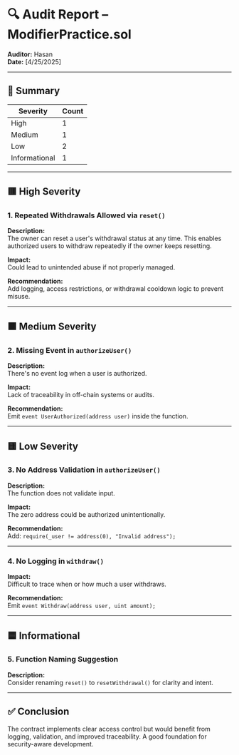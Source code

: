 # 🔍 Audit Report – ModifierPractice.sol

**Auditor:** Hasan  
**Date:** [4/25/2025]

---

## 🔐 Summary

| Severity | Count |
|----------|-------|
| High     | 1  
| Medium   | 1  
| Low      | 2  
| Informational | 1  

---

## 🟥 High Severity

### 1. Repeated Withdrawals Allowed via `reset()`

**Description:**  
The owner can reset a user's withdrawal status at any time. This enables authorized users to withdraw repeatedly if the owner keeps resetting.

**Impact:**  
Could lead to unintended abuse if not properly managed.

**Recommendation:**  
Add logging, access restrictions, or withdrawal cooldown logic to prevent misuse.

---

## 🟧 Medium Severity

### 2. Missing Event in `authorizeUser()`

**Description:**  
There's no event log when a user is authorized.

**Impact:**  
Lack of traceability in off-chain systems or audits.

**Recommendation:**  
Emit `event UserAuthorized(address user)` inside the function.

---

## 🟨 Low Severity

### 3. No Address Validation in `authorizeUser()`

**Description:**  
The function does not validate input.

**Impact:**  
The zero address could be authorized unintentionally.

**Recommendation:**  
Add: `require(_user != address(0), "Invalid address");`

---

### 4. No Logging in `withdraw()`

**Impact:**  
Difficult to trace when or how much a user withdraws.

**Recommendation:**  
Emit `event Withdraw(address user, uint amount);`

---

## 🟦 Informational

### 5. Function Naming Suggestion

**Description:**  
Consider renaming `reset()` to `resetWithdrawal()` for clarity and intent.

---

## ✅ Conclusion

The contract implements clear access control but would benefit from logging, validation, and improved traceability. A good foundation for security-aware development.
